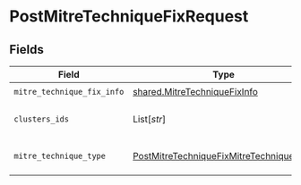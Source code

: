# PostMitreTechniqueFixRequest


## Fields

| Field                                                                                                         | Type                                                                                                          | Required                                                                                                      | Description                                                                                                   |
| ------------------------------------------------------------------------------------------------------------- | ------------------------------------------------------------------------------------------------------------- | ------------------------------------------------------------------------------------------------------------- | ------------------------------------------------------------------------------------------------------------- |
| `mitre_technique_fix_info`                                                                                    | [shared.MitreTechniqueFixInfo](../../models/shared/mitretechniquefixinfo.md)                                  | :heavy_check_mark:                                                                                            | N/A                                                                                                           |
| `clusters_ids`                                                                                                | List[*str*]                                                                                                   | :heavy_minus_sign:                                                                                            | the clusters ids to filter by                                                                                 |
| `mitre_technique_type`                                                                                        | [PostMitreTechniqueFixMitreTechniqueType](../../models/operations/postmitretechniquefixmitretechniquetype.md) | :heavy_check_mark:                                                                                            | MITRE technique type                                                                                          |
